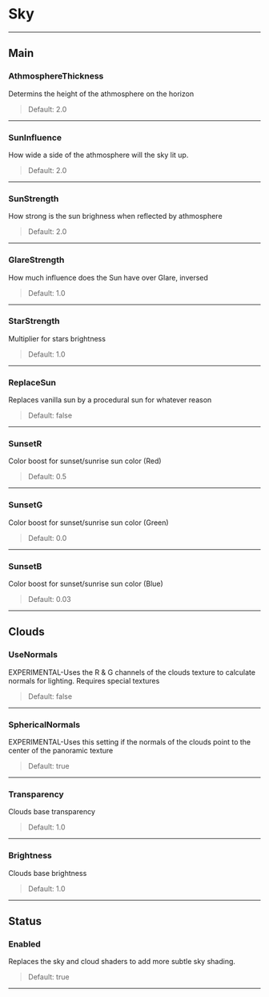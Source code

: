 # Sky

---

## Main

### AthmosphereThickness

Determins the height of the athmosphere on the horizon

>Default: 2.0

---

### SunInfluence

How wide a side of the athmosphere will the sky lit up.

>Default: 2.0

---

### SunStrength

How strong is the sun brighness when reflected by athmosphere

>Default: 2.0

---

### GlareStrength

How much influence does the Sun have over Glare, inversed

>Default: 1.0

---

### StarStrength

Multiplier for stars brightness

>Default: 1.0

---

### ReplaceSun

Replaces vanilla sun by a procedural sun for whatever reason

>Default: false

---

### SunsetR

Color boost for sunset/sunrise sun color (Red)

>Default: 0.5

---

### SunsetG

Color boost for sunset/sunrise sun color (Green)

>Default: 0.0

---

### SunsetB

Color boost for sunset/sunrise sun color (Blue)

>Default: 0.03

---

## Clouds

### UseNormals

EXPERIMENTAL-Uses the R & G channels of the clouds texture to calculate normals for lighting. Requires special textures

>Default: false

---

### SphericalNormals

EXPERIMENTAL-Uses this setting if the normals of the clouds point to the center of the panoramic texture

>Default: true

---

### Transparency

Clouds base transparency

>Default: 1.0

---

### Brightness

Clouds base brightness

>Default: 1.0

---

## Status

### Enabled

Replaces the sky and cloud shaders to add more subtle sky shading.

>Default: true

---
